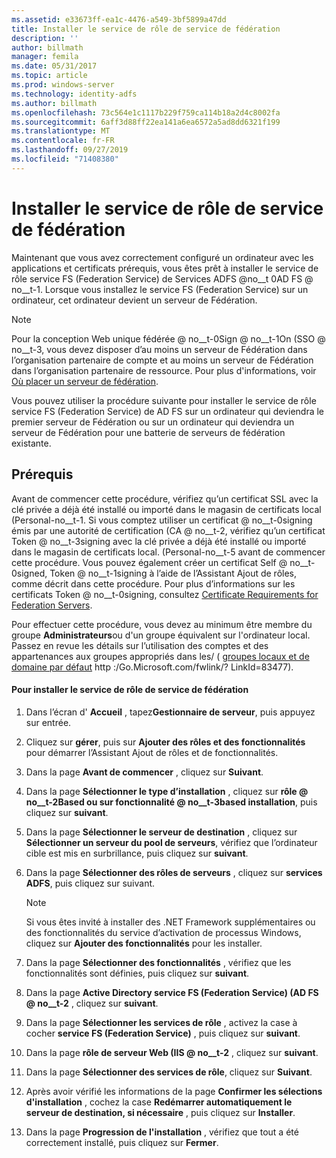 ```yaml
---
ms.assetid: e33673ff-ea1c-4476-a549-3bf5899a47dd
title: Installer le service de rôle de service de fédération
description: ''
author: billmath
manager: femila
ms.date: 05/31/2017
ms.topic: article
ms.prod: windows-server
ms.technology: identity-adfs
ms.author: billmath
ms.openlocfilehash: 73c564e1c1117b229f759ca114b18a2d4c8002fa
ms.sourcegitcommit: 6aff3d88ff22ea141a6ea6572a5ad8dd6321f199
ms.translationtype: MT
ms.contentlocale: fr-FR
ms.lasthandoff: 09/27/2019
ms.locfileid: "71408380"
---
```

# <a name="install-the-federation-service-role-service"></a>Installer le service de rôle de service de fédération

Maintenant que vous avez correctement configuré un ordinateur avec les applications et certificats prérequis, vous êtes prêt à installer le service de rôle service FS (Federation Service) de Services ADFS @no__t 0AD FS @ no__t-1. Lorsque vous installez le service FS (Federation Service) sur un ordinateur, cet ordinateur devient un serveur de Fédération.  
  
> [!NOTE]  
> Pour la conception Web unique fédérée @ no__t-0Sign @ no__t-1On \(SSO @ no__t-3, vous devez disposer d’au moins un serveur de Fédération dans l’organisation partenaire de compte et au moins un serveur de Fédération dans l’organisation partenaire de ressource. Pour plus d'informations, voir [Où placer un serveur de fédération](https://technet.microsoft.com/library/dd807127.aspx).  
  
Vous pouvez utiliser la procédure suivante pour installer le service de rôle service FS (Federation Service) de AD FS sur un ordinateur qui deviendra le premier serveur de Fédération ou sur un ordinateur qui deviendra un serveur de Fédération pour une batterie de serveurs de fédération existante.  
  
## <a name="prerequisites"></a>Prérequis  
Avant de commencer cette procédure, vérifiez qu’un certificat SSL avec la clé privée a déjà été installé ou importé dans le magasin de certificats local \(Personal-no__t-1. Si vous comptez utiliser un certificat @ no__t-0signing émis par une autorité de certification \(CA @ no__t-2, vérifiez qu’un certificat Token @ no__t-3signing avec la clé privée a déjà été installé ou importé dans le magasin de certificats local. \(Personal-no__t-5 avant de commencer cette procédure. Vous pouvez également créer un certificat Self @ no__t-0signed, Token @ no__t-1signing à l’aide de l’Assistant Ajout de rôles, comme décrit dans cette procédure. Pour plus d’informations sur les certificats Token @ no__t-0signing, consultez [Certificate Requirements for Federation Servers](https://technet.microsoft.com/library/dd807040.aspx).  
  
Pour effectuer cette procédure, vous devez au minimum être membre du groupe **Administrateurs**ou d'un groupe équivalent sur l'ordinateur local.  Passez en revue les détails sur l’utilisation des comptes et des appartenances aux groupes appropriés dans les\/ \( [groupes locaux et de domaine par défaut](https://go.microsoft.com/fwlink/?LinkId=83477) http :\/Go.Microsoft.com\/fwlink\/? LinkId\=83477\).   
  
#### <a name="to-install-the-federation-service-role-service"></a>Pour installer le service de rôle de service de fédération  
  
1.  Dans l’écran d' **Accueil** , tapez**Gestionnaire de serveur**, puis appuyez sur entrée.  
  
2.  Cliquez sur **gérer**, puis sur **Ajouter des rôles et des fonctionnalités** pour démarrer l’Assistant Ajout de rôles et de fonctionnalités.  
  
3.  Dans la page **Avant de commencer** , cliquez sur **Suivant**.  
  
4.  Dans la page **Sélectionner le type d’installation** , cliquez sur **rôle @ no__t-2Based ou sur fonctionnalité @ no__t-3based installation**, puis cliquez sur **suivant**.  
  
5.  Dans la page **Sélectionner le serveur de destination** , cliquez sur **Sélectionner un serveur du pool de serveurs**, vérifiez que l’ordinateur cible est mis en surbrillance, puis cliquez sur **suivant**.  
  
6.  Dans la page **Sélectionner des rôles de serveurs** , cliquez sur **services ADFS**, puis cliquez sur suivant.  
  
    > [!NOTE]  
    > Si vous êtes invité à installer des .NET Framework supplémentaires ou des fonctionnalités du service d’activation de processus Windows, cliquez sur **Ajouter des fonctionnalités** pour les installer.  
  
7.  Dans la page **Sélectionner des fonctionnalités** , vérifiez que les fonctionnalités sont définies, puis cliquez sur **suivant**.  
  
8.  Dans la page **Active Directory service FS (Federation Service) \(AD FS @ no__t-2** , cliquez sur **suivant**.  
  
9. Dans la page **Sélectionner les services de rôle** , activez la case à cocher **service FS (Federation Service)** , puis cliquez sur **suivant**.  
  
10. Dans la page **rôle de serveur Web \(IIS @ no__t-2** , cliquez sur **suivant**.  
  
11. Dans la page **Sélectionner des services de rôle**, cliquez sur **Suivant**.  
  
12. Après avoir vérifié les informations de la page **Confirmer les sélections d'installation** , cochez la case **Redémarrer automatiquement le serveur de destination, si nécessaire** , puis cliquez sur **Installer**.  
  
13. Dans la page **Progression de l'installation** , vérifiez que tout a été correctement installé, puis cliquez sur **Fermer**.  
  

